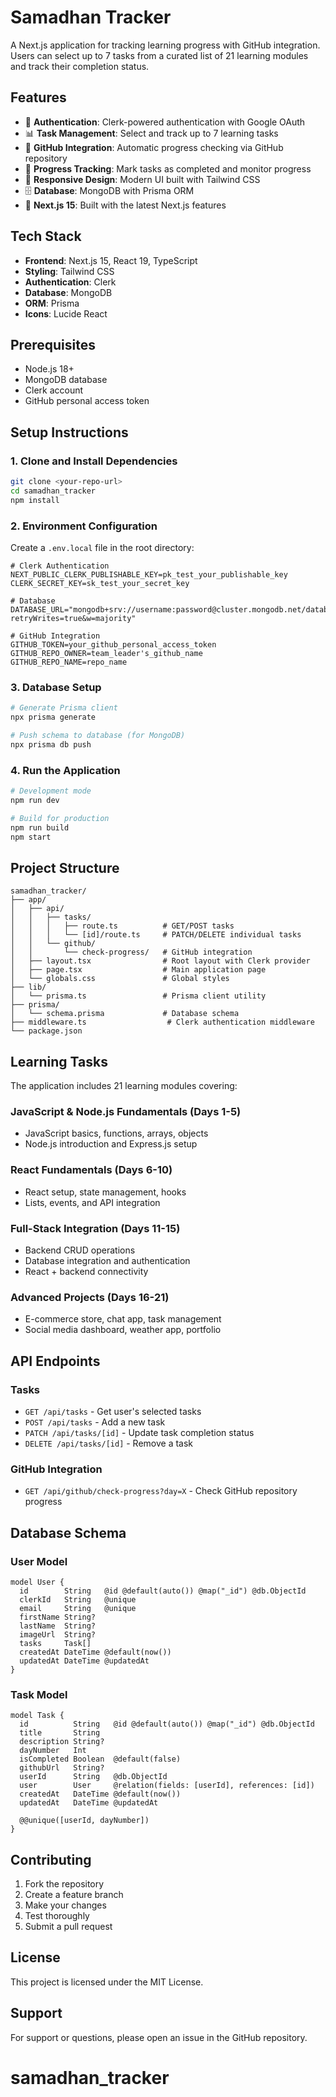 # Samadhan Tracker

A Next.js application for tracking learning progress with GitHub integration. Users can select up to 7 tasks from a curated list of 21 learning modules and track their completion status.

## Features

- 🔐 **Authentication**: Clerk-powered authentication with Google OAuth
- 📊 **Task Management**: Select and track up to 7 learning tasks
- 🔗 **GitHub Integration**: Automatic progress checking via GitHub repository
- 🎯 **Progress Tracking**: Mark tasks as completed and monitor progress
- 📱 **Responsive Design**: Modern UI built with Tailwind CSS
- 🗄️ **Database**: MongoDB with Prisma ORM
- 🚀 **Next.js 15**: Built with the latest Next.js features

## Tech Stack

- **Frontend**: Next.js 15, React 19, TypeScript
- **Styling**: Tailwind CSS
- **Authentication**: Clerk
- **Database**: MongoDB
- **ORM**: Prisma
- **Icons**: Lucide React

## Prerequisites

- Node.js 18+
- MongoDB database
- Clerk account
- GitHub personal access token

## Setup Instructions

### 1. Clone and Install Dependencies

```bash
git clone <your-repo-url>
cd samadhan_tracker
npm install
```

### 2. Environment Configuration

Create a `.env.local` file in the root directory:

```env
# Clerk Authentication
NEXT_PUBLIC_CLERK_PUBLISHABLE_KEY=pk_test_your_publishable_key
CLERK_SECRET_KEY=sk_test_your_secret_key

# Database
DATABASE_URL="mongodb+srv://username:password@cluster.mongodb.net/database?retryWrites=true&w=majority"

# GitHub Integration
GITHUB_TOKEN=your_github_personal_access_token
GITHUB_REPO_OWNER=team_leader's_github_name
GITHUB_REPO_NAME=repo_name
```

### 3. Database Setup

```bash
# Generate Prisma client
npx prisma generate

# Push schema to database (for MongoDB)
npx prisma db push
```

### 4. Run the Application

```bash
# Development mode
npm run dev

# Build for production
npm run build
npm start
```

## Project Structure

```
samadhan_tracker/
├── app/
│   ├── api/
│   │   ├── tasks/
│   │   │   ├── route.ts          # GET/POST tasks
│   │   │   └── [id]/route.ts     # PATCH/DELETE individual tasks
│   │   └── github/
│   │       └── check-progress/   # GitHub integration
│   ├── layout.tsx                # Root layout with Clerk provider
│   ├── page.tsx                  # Main application page
│   └── globals.css               # Global styles
├── lib/
│   └── prisma.ts                 # Prisma client utility
├── prisma/
│   └── schema.prisma             # Database schema
├── middleware.ts                  # Clerk authentication middleware
└── package.json
```

## Learning Tasks

The application includes 21 learning modules covering:

### JavaScript & Node.js Fundamentals (Days 1-5)

- JavaScript basics, functions, arrays, objects
- Node.js introduction and Express.js setup

### React Fundamentals (Days 6-10)

- React setup, state management, hooks
- Lists, events, and API integration

### Full-Stack Integration (Days 11-15)

- Backend CRUD operations
- Database integration and authentication
- React + backend connectivity

### Advanced Projects (Days 16-21)

- E-commerce store, chat app, task management
- Social media dashboard, weather app, portfolio

## API Endpoints

### Tasks

- `GET /api/tasks` - Get user's selected tasks
- `POST /api/tasks` - Add a new task
- `PATCH /api/tasks/[id]` - Update task completion status
- `DELETE /api/tasks/[id]` - Remove a task

### GitHub Integration

- `GET /api/github/check-progress?day=X` - Check GitHub repository progress

## Database Schema

### User Model

```prisma
model User {
  id        String   @id @default(auto()) @map("_id") @db.ObjectId
  clerkId   String   @unique
  email     String   @unique
  firstName String?
  lastName  String?
  imageUrl  String?
  tasks     Task[]
  createdAt DateTime @default(now())
  updatedAt DateTime @updatedAt
}
```

### Task Model

```prisma
model Task {
  id          String   @id @default(auto()) @map("_id") @db.ObjectId
  title       String
  description String?
  dayNumber   Int
  isCompleted Boolean  @default(false)
  githubUrl   String?
  userId      String   @db.ObjectId
  user        User     @relation(fields: [userId], references: [id])
  createdAt   DateTime @default(now())
  updatedAt   DateTime @updatedAt

  @@unique([userId, dayNumber])
}
```

## Contributing

1. Fork the repository
2. Create a feature branch
3. Make your changes
4. Test thoroughly
5. Submit a pull request

## License

This project is licensed under the MIT License.

## Support

For support or questions, please open an issue in the GitHub repository.
# samadhan_tracker
